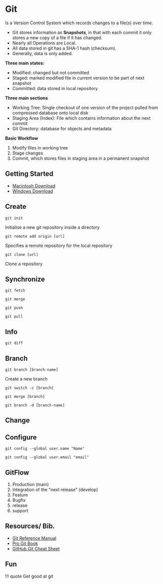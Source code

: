 # Git

Is a Version Control System which records changes to a file(s) over time. 

- Git stores information as **Snapshots**, in that with each commit it only stores a new copy of a file if it has changed. 
- Nearly all Operations are Local. 
- All data stored in git has a SHA-1 hash (checksum).
- Generally, data is only added.

**Three main states:** 

- Modified: changed but not committed
- Staged: marked modified file in current version to be part of next snapshot
- Committed: data stored in local repository

**Three main sections**

- Working Tree: Single checkout of one version of the project pulled from compressed database onto local disk
- Staging Area (Index): File which contains information about the next commit
- Git Directory: database for objects and metadata

**Basic Workflow**

1. Modify files in working tree
2. Stage changes
3. Commit, which stores files in staging area in a permanent snapshot


## Getting Started

- [Macintosh Download](https://git-scm.com/download/mac)
- [Windows Download](https://git-scm.com/download/win)

## Create

```
git init
```
Initialise a new git repository inside a directory
```
git remote add origin [url]
```
Specifies a remote repository for the local repository
```
git clone [url]
```
Clone a repository

## Synchronize

```
git fetch
```

```
git merge
```

```
git push
```

```
git pull
```

## Info

```
git diff
```

## Branch

```
git branch [branch-name]
```
Create a new branch
```
git switch -c [branch]
```

```
git merge [branch]
```

```
git branch -d [branch-name]
```

## Change

## Configure

```
git config --global user.name "Name"
```

```
git config --global user.email "email"
```

## GitFlow



1. Production (main)
2. Integration of the "next release" (develop)
3. Feature
4. Bugfix
5. release
6. support

## Resources/ Bib.

- [Git Reference Manual](https://git-scm.com/docs)
- [Pro Git Book](https://git-scm.com/book/en/v2)
- [GitHub Git Cheat Sheet](https://github.github.com/training-kit/)

## Fun

!!! quote
    Get good at git